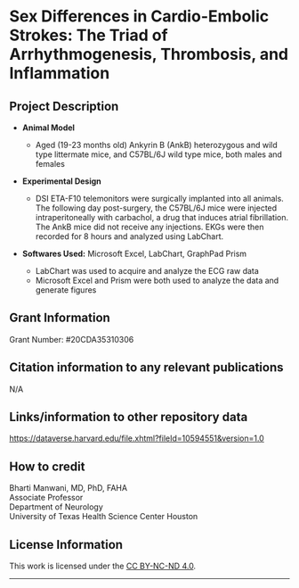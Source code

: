 # Sex Differences in Cardio-Embolic Strokes: The Triad of Arrhythmogenesis, Thrombosis, and Inflammation

## Project Description
  * **Animal Model**
       * Aged (19-23 months old) Ankyrin B (AnkB) heterozygous and wild type littermate mice, and C57BL/6J wild type mice, both males and females
  * **Experimental Design**
       * DSI ETA-F10 telemonitors were surgically implanted into all animals. The following day post-surgery, the C57BL/6J mice were injected intraperitoneally with carbachol, a drug that induces atrial fibrillation. The AnkB mice did not receive any injections. EKGs were then recorded for 8 hours and analyzed using LabChart. 

* **Softwares Used:** Microsoft Excel, LabChart, GraphPad Prism
  *  LabChart was used to acquire and analyze the ECG raw data
  *  Microsoft Excel and Prism were both used to analyze the data and generate figures

## Grant Information

Grant Number: #20CDA35310306


## Citation information to any relevant publications

N/A


## Links/information to other repository data

https://dataverse.harvard.edu/file.xhtml?fileId=10594551&version=1.0


## How to credit  

Bharti Manwani, MD, PhD, FAHA  
Associate Professor    
Department of Neurology   
University of Texas Health Science Center Houston   



## License Information

This work is licensed under the [CC BY-NC-ND 4.0](https://creativecommons.org/licenses/by-nc-nd/4.0/).



- - -
